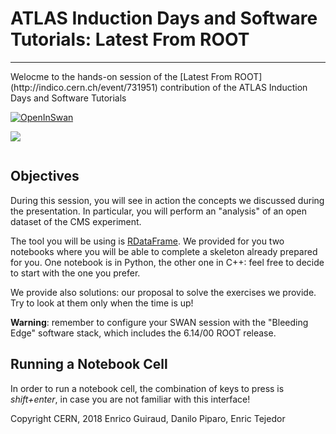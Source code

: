# ATLAS Induction Days and Software Tutorials: Latest From ROOT
<hr style="border-top-width: 4px; border-top-color: #34609b;" />
Welocme to the hands-on session of the [Latest From ROOT](http://indico.cern.ch/event/731951) contribution of the ATLAS Induction Days and Software Tutorials


[![OpenInSwan](https://img.shields.io/badge/Open%20in%20%E2%98%81-SWAN-orange.svg)](https://cern.ch/swanserver/cgi-bin/go/?projurl=https://github.com/dpiparo/AtlasTutorial_180725.git) 

<img src="https://img.shields.io/badge/Open%20in%20%E2%98%81-SWAN-orange.svg">

<a href="https://cern.ch/swanserver/cgi-bin/go/?projurl=https://github.com/dpiparo/AtlasTutorial_180725.git"><img drc=""/></a>

## Objectives
During this session, you will see in action the concepts we discussed during the presentation. In particular, you will perform an "analysis" of an open dataset of the CMS experiment.

The tool you will be using is [RDataFrame](https://root.cern.ch/doc/master/classROOT_1_1RDataFrame.html). We provided for you two notebooks where you will be able to complete a skeleton already prepared for you. One notebook is in Python, the other one in C++: feel free to decide to start with the one you prefer. 

We provide also solutions: our proposal to solve the exercises we provide. Try to look at them only when the time is up!

**Warning**: remember to configure your SWAN session with the "Bleeding Edge" software stack, which includes the 6.14/00 ROOT release.

## Running a Notebook Cell
In order to run a notebook cell, the combination of keys to press is *shift+enter*, in case you are not familiar with this interface!

Copyright CERN, 2018
Enrico Guiraud, Danilo Piparo, Enric Tejedor

